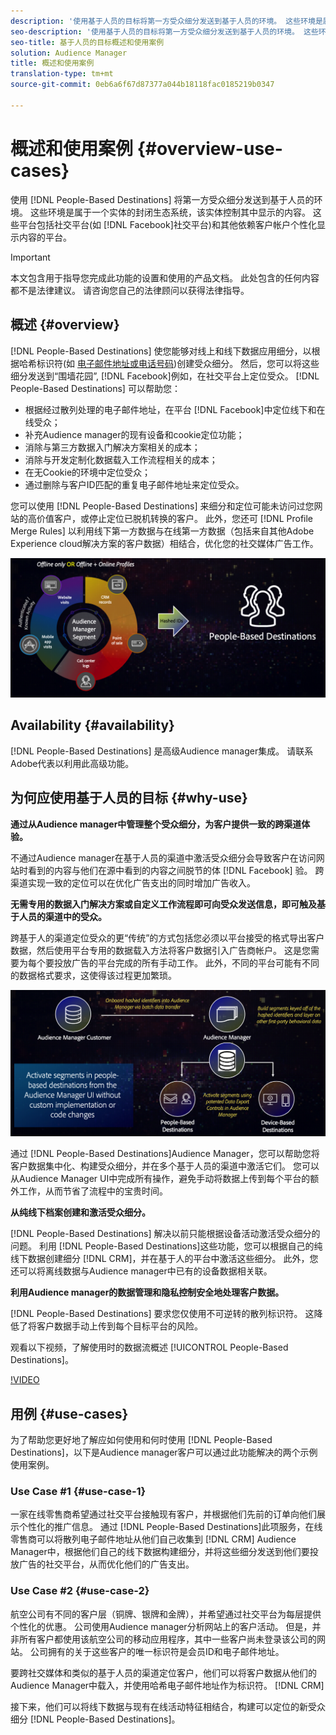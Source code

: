 ```yaml
---
description: '使用基于人员的目标将第一方受众细分发送到基于人员的环境。 这些环境是属于一个实体的封闭生态系统，该实体控制其中显示的内容。 这些平台包括Facebook等社交平台，以及依赖客户帐户个性化显示内容的其他平台。 '
seo-description: '使用基于人员的目标将第一方受众细分发送到基于人员的环境。 这些环境是属于一个实体的封闭生态系统，该实体控制其中显示的内容。 这些平台包括Facebook等社交平台，以及依赖客户帐户个性化显示内容的其他平台。  '
seo-title: 基于人员的目标概述和使用案例
solution: Audience Manager
title: 概述和使用案例
translation-type: tm+mt
source-git-commit: 0eb6a6f67d87377a044b18118fac0185219b0347

---
```



# 概述和使用案例 {#overview-use-cases}

使用 [!DNL People-Based Destinations] 将第一方受众细分发送到基于人员的环境。 这些环境是属于一个实体的封闭生态系统，该实体控制其中显示的内容。 这些平台包括社交平台(如 [!DNL Facebook]社交平台)和其他依赖客户帐户个性化显示内容的平台。

>[!IMPORTANT]
>本文包含用于指导您完成此功能的设置和使用的产品文档。 此处包含的任何内容都不是法律建议。 请咨询您自己的法律顾问以获得法律指导。

## 概述 {#overview}

[!DNL People-Based Destinations] 使您能够对线上和线下数据应用细分，以根据哈希标识符(如 [电子邮件地址或电话号码](people-based-destinations-prerequisites.md#hashing-requirements))创建受众细分。 然后，您可以将这些细分发送到“围墙花园”, [!DNL Facebook]例如，在社交平台上定位受众。 [!DNL People-Based Destinations] 可以帮助您：

* 根据经过散列处理的电子邮件地址，在平台 [!DNL Facebook]中定位线下和在线受众；
* 补充Audience manager的现有设备和cookie定位功能；
* 消除与第三方数据入门解决方案相关的成本；
* 消除与开发定制化数据载入工作流程相关的成本；
* 在无Cookie的环境中定位受众；
* 通过删除与客户ID匹配的重复电子邮件地址来定位受众。

您可以使用 [!DNL People-Based Destinations] 来细分和定位可能未访问过您网站的高价值客户，或停止定位已脱机转换的客户。 此外，您还可 [!DNL Profile Merge Rules] 以利用线下第一方数据与在线第一方数据（包括来自其他Adobe Experience cloud解决方案的客户数据）相结合，优化您的社交媒体广告工作。

![pbd-overview](assets/pbd-overview.png)

## Availability {#availability}

[!DNL People-Based Destinations] 是高级Audience manager集成。 请联系Adobe代表以利用此高级功能。

## 为何应使用基于人员的目标 {#why-use}

**通过从Audience manager中管理整个受众细分，为客户提供一致的跨渠道体验。**

不通过Audience manager在基于人员的渠道中激活受众细分会导致客户在访问网站时看到的内容与他们在源中看到的内容之间脱节的体 [!DNL Facebook] 验。 跨渠道实现一致的定位可以在优化广告支出的同时增加广告收入。

**无需专用的数据入门解决方案或自定义工作流程即可向受众发送信息，即可触及基于人员的渠道中的受众。**

跨基于人的渠道定位受众的更“传统”的方式包括您必须以平台接受的格式导出客户数据，然后使用平台专用的数据载入方法将客户数据引入广告商帐户。 这是您需要为每个要投放广告的平台完成的所有手动工作。 此外，不同的平台可能有不同的数据格式要求，这使得该过程更加繁琐。

![pbd-overview](assets/pbd-diagram.png)

通过 [!DNL People-Based Destinations]Audience Manager，您可以帮助您将客户数据集中化、构建受众细分，并在多个基于人员的渠道中激活它们。 您可以从Audience Manager UI中完成所有操作，避免手动将数据上传到每个平台的额外工作，从而节省了流程中的宝贵时间。

**从纯线下档案创建和激活受众细分。**

[!DNL People-Based Destinations] 解决以前只能根据设备活动激活受众细分的问题。 利用 [!DNL People-Based Destinations]这些功能，您可以根据自己的纯线下数据创建细分 [!DNL CRM]，并在基于人的平台中激活这些细分。 此外，您还可以将离线数据与Audience manager中已有的设备数据相关联。

**利用Audience manager的数据管理和隐私控制安全地处理客户数据。**

[!DNL People-Based Destinations] 要求您仅使用不可逆转的散列标识符。 这降低了将客户数据手动上传到每个目标平台的风险。

观看以下视频，了解使用时的数据流概述 [!UICONTROL People-Based Destinations]。

[!VIDEO](https://video.tv.adobe.com/v/28968/?captions=chi_hans)

## 用例 {#use-cases}

为了帮助您更好地了解应如何使用和何时使用 [!DNL People-Based Destinations]，以下是Audience manager客户可以通过此功能解决的两个示例使用案例。

### Use Case #1 {#use-case-1}

一家在线零售商希望通过社交平台接触现有客户，并根据他们先前的订单向他们展示个性化的推广信息。 通过 [!DNL People-Based Destinations]此项服务，在线零售商可以将散列电子邮件地址从他们自己收集到 [!DNL CRM] Audience Manager中，根据他们自己的线下数据构建细分，并将这些细分发送到他们要投放广告的社交平台，从而优化他们的广告支出。

### Use Case #2 {#use-case-2}

航空公司有不同的客户层（铜牌、银牌和金牌），并希望通过社交平台为每层提供个性化的优惠。 公司使用Audience manager分析网站上的客户活动。 但是，并非所有客户都使用该航空公司的移动应用程序，其中一些客户尚未登录该公司的网站。 公司拥有的关于这些客户的唯一标识符是会员ID和电子邮件地址。

要跨社交媒体和类似的基于人员的渠道定位客户，他们可以将客户数据从他们的Audience Manager中载入，并使用哈希电子邮件地址作为标识符。 [!DNL CRM]

接下来，他们可以将线下数据与现有在线活动特征相结合，构建可以定位的新受众细分 [!DNL People-Based Destinations]。
